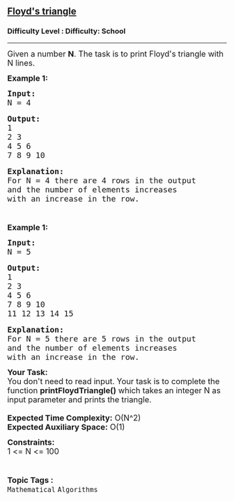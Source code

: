 <h2><a href="https://www.geeksforgeeks.org/problems/floyds-triangle1222/1?page=5&difficulty=School&sortBy=submissions">Floyd's triangle</a></h2><h3>Difficulty Level : Difficulty: School</h3><hr><div class="problems_problem_content__Xm_eO"><p><span style="font-size:18px">Given a number <strong>N</strong>. The task is to print Floyd's triangle with N lines.</span></p>

<p><strong><span style="font-size:18px">Example 1:</span></strong></p>

<pre><strong><span style="font-size:18px">Input:
</span></strong><span style="font-size:18px">N = 4</span>

<strong><span style="font-size:18px">Output:
</span></strong><span style="font-size:18px">1
2 3
4 5 6
7 8 9 10</span>

<strong><span style="font-size:18px">Explanation:
</span></strong><span style="font-size:18px">For N = 4 there are 4 rows in the output
and the number of elements increases 
with an increase in the row.</span></pre>

<p>&nbsp;</p>

<p><strong><span style="font-size:18px">Example 1:</span></strong></p>

<pre><strong><span style="font-size:18px">Input:
</span></strong><span style="font-size:18px">N = 5</span>

<strong><span style="font-size:18px">Output:
</span></strong><span style="font-size:18px">1
2 3
4 5 6
7 8 9 10
11 12 13 14 15</span>

<strong><span style="font-size:18px">Explanation:
</span></strong><span style="font-size:18px">For N = 5 there are 5 rows in the output
and the number of elements increases 
with an increase in the row.</span></pre>

<p><span style="font-size:18px"><strong>Your Task:&nbsp;&nbsp;</strong><br>
You don't need to read input. Your task is to complete the function&nbsp;<strong>printFloydTriangle()</strong>&nbsp;which takes an integer N as input parameter and prints the triangle.<br>
<br>
<strong>Expected Time Complexity:</strong>&nbsp;O(N^2)<br>
<strong>Expected Auxiliary Space:</strong>&nbsp;O(1)</span></p>

<p><span style="font-size:18px"><strong>Constraints:</strong><br>
1 &lt;= N &lt;= 100</span></p>
</div><br><p><span style=font-size:18px><strong>Topic Tags : </strong><br><code>Mathematical</code>&nbsp;<code>Algorithms</code>&nbsp;